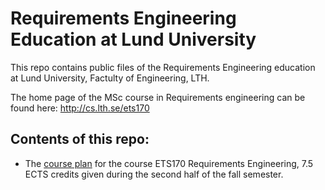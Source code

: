 # Requirements Engineering Education at Lund University

This repo contains public files of the Requirements Engineering education at Lund University, Factulty of Engineering, LTH.

The home page of the MSc course in Requirements engineering can be found here: http://cs.lth.se/ets170

## Contents of this repo:

* The [course plan] for the course ETS170 Requirements Engineering, 7.5 ECTS credits given during the second half of the fall semester.

[course plan]: https://github.com/lund-university/reqeng/tree/master/ETS170/2015/course-plan   